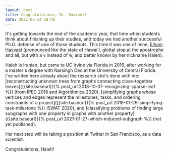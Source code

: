 ```yaml
---
layout: post
title: Congratulations, Dr. Havvaei!
date: 2021-05-14 18:48
---
```

It's getting towards the end of the academic year, that time when students think about finishing up their studies, and today we had another successful Ph.D. defense of one of those students. This time it was one of mine, [Elham Havvaei](https://www.ics.uci.edu/~ehavvaei/) (pronounced like the state of Hawai'i, glottal stop at the apostrophe and all, but with a v instead of w, and better known by her nickname Haleh).

Haleh is Iranian, but came to UC Irvine via Florida in 2016, after working for a master's degree with Narsingh Deo at the University of Central Florida. I've written here already about the research she's done with me: [reconstructing unknown trees from graphs connecting close-together leaves]({{site.baseurl}}{% post_url 2018-10-07-recognizing-sparse-leaf %}) (from IPEC 2018 and Algorithmica 2020), [simplifying graphs whose vertices and edges represent the milestones, tasks, and ordering constraints of a project]({{site.baseurl}}{% post_url 2019-01-29-simplifying-task-milestone %}) (SWAT 2020), and [classifying problems of finding large subgraphs with one property in graphs with another property]({{site.baseurl}}{% post_url 2021-01-27-which-induced-subgraph %}) (not yet published).

Her next step will be taking a position at Twitter in San Francisco, as a data scientist.

Congratulations, Haleh!